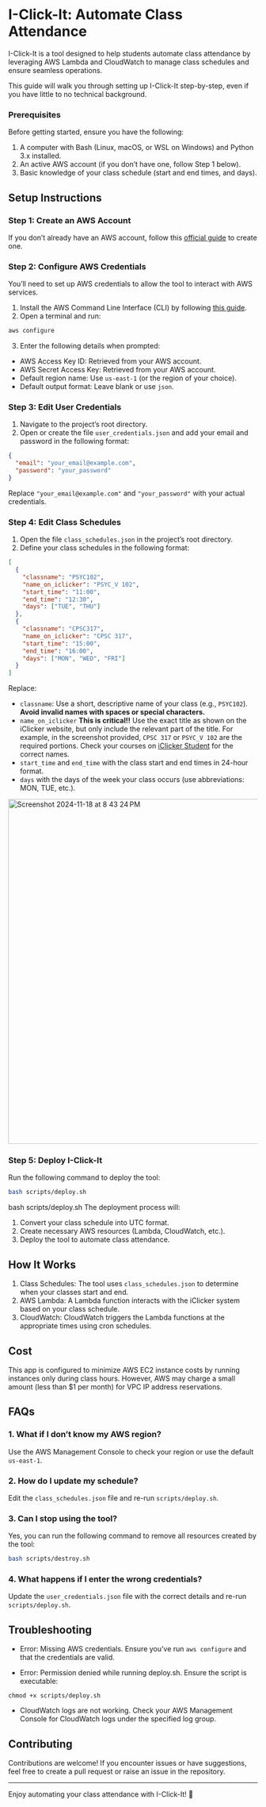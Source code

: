 # I-Click-It: Automate Class Attendance
I-Click-It is a tool designed to help students automate class attendance by leveraging AWS Lambda and CloudWatch to manage class schedules and ensure seamless operations.

This guide will walk you through setting up I-Click-It step-by-step, even if you have little to no technical background.


### Prerequisites
Before getting started, ensure you have the following:

1. A computer with Bash (Linux, macOS, or WSL on Windows) and Python 3.x installed.
2. An active AWS account (if you don’t have one, follow Step 1 below).
3. Basic knowledge of your class schedule (start and end times, and days).


## Setup Instructions
### Step 1: Create an AWS Account
If you don’t already have an AWS account, follow this [official guide](https://repost.aws/knowledge-center/create-and-activate-aws-account) to create one.

### Step 2: Configure AWS Credentials
You’ll need to set up AWS credentials to allow the tool to interact with AWS services.
1. Install the AWS Command Line Interface (CLI) by following [this guide](https://docs.aws.amazon.com/cli/latest/userguide/getting-started-install.html).
2. Open a terminal and run:
``` bash
aws configure
```
3. Enter the following details when prompted:
- AWS Access Key ID: Retrieved from your AWS account.
- AWS Secret Access Key: Retrieved from your AWS account.
- Default region name: Use `us-east-1` (or the region of your choice).
- Default output format: Leave blank or use `json`.

### Step 3: Edit User Credentials
1. Navigate to the project’s root directory.
2. Open or create the file `user_credentials.json` and add your email and password in the following format:
``` json
{
  "email": "your_email@example.com",
  "password": "your_password"
}
```
Replace `"your_email@example.com"` and `"your_password"` with your actual credentials.

### Step 4: Edit Class Schedules
1. Open the file `class_schedules.json` in the project’s root directory.
2. Define your class schedules in the following format:
``` json
[
  {
    "classname": "PSYC102",
    "name_on_iclicker": "PSYC_V 102",
    "start_time": "11:00",
    "end_time": "12:30",
    "days": ["TUE", "THU"]
  },
  {
    "classname": "CPSC317",
    "name_on_iclicker": "CPSC 317",
    "start_time": "15:00",
    "end_time": "16:00",
    "days": ["MON", "WED", "FRI"]
  }
]
```
Replace:
- `classname`: Use a short, descriptive name of your class (e.g., `PSYC102`). **Avoid invalid names with spaces or special characters.**
- `name_on_iclicker` **This is critical!!** Use the exact title as shown on the iClicker website, but only include the relevant part of the title. For example, in the screenshot provided, `CPSC 317` or `PSYC_V 102` are the required portions. Check your courses on [iClicker Student](https://student.iclicker.com/#/courses) for the correct names.
- `start_time` and `end_time` with the class start and end times in 24-hour format.
- `days` with the days of the week your class occurs (use abbreviations: MON, TUE, etc.).

<img width="695" alt="Screenshot 2024-11-18 at 8 43 24 PM" src="https://github.com/user-attachments/assets/31bf6662-6435-4374-ad62-9fd791d1a746">


### Step 5: Deploy I-Click-It
Run the following command to deploy the tool:

```bash
bash scripts/deploy.sh
```
bash scripts/deploy.sh
The deployment process will:

1. Convert your class schedule into UTC format.
2. Create necessary AWS resources (Lambda, CloudWatch, etc.).
3. Deploy the tool to automate class attendance.


## How It Works
1. Class Schedules: The tool uses `class_schedules.json` to determine when your classes start and end.
2. AWS Lambda: A Lambda function interacts with the iClicker system based on your class schedule.
3. CloudWatch: CloudWatch triggers the Lambda functions at the appropriate times using cron schedules.



## Cost
This app is configured to minimize AWS EC2 instance costs by running instances only during class hours. However, AWS may charge a small amount (less than $1 per month) for VPC IP address reservations.

## FAQs
### 1. What if I don’t know my AWS region?
Use the AWS Management Console to check your region or use the default `us-east-1`.

### 2. How do I update my schedule?
Edit the `class_schedules.json` file and re-run `scripts/deploy.sh`.

### 3. Can I stop using the tool?
Yes, you can run the following command to remove all resources created by the tool:
```bash
bash scripts/destroy.sh
```

### 4. What happens if I enter the wrong credentials?
Update the `user_credentials.json` file with the correct details and re-run `scripts/deploy.sh`.


## Troubleshooting
- Error: Missing AWS credentials. Ensure you’ve run `aws configure` and that the credentials are valid.

- Error: Permission denied while running deploy.sh. Ensure the script is executable:
```
chmod +x scripts/deploy.sh
```
- CloudWatch logs are not working. Check your AWS Management Console for CloudWatch logs under the specified log group.


## Contributing
Contributions are welcome! If you encounter issues or have suggestions, feel free to create a pull request or raise an issue in the repository.


---

Enjoy automating your class attendance with I-Click-It! 🎉
